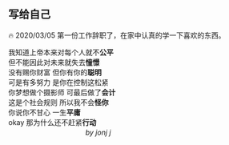 
## 写给自己

:fire: 2020/03/05 第一份工作辞职了，在家中认真的学一下喜欢的东西。

	   
我知道上帝本来对每个人就不**公平**<br />
但不能因此对未来就失去**憧憬**<br />
没有赐你财富 但你有你的**聪明**<br />
可是有多努力 是你在控制这松紧<br />
你梦想做个摄影师 可最后做了**会计**<br />
这是个社会规则 所以我不会**怪你**<br />
你说你不甘心 一生**平庸**<br />
okay 那为什么还不赶紧**行动**<br />
　　　　　　　　　　　*by jonj j*<br />